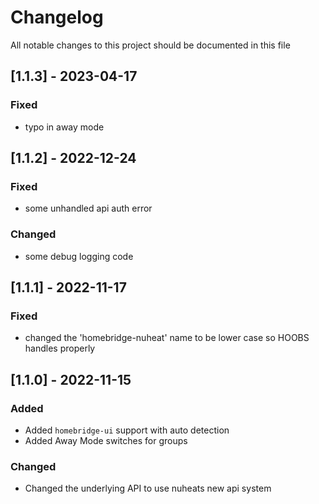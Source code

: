 # Changelog
All notable changes to this project should be documented in this file

## [1.1.3] - 2023-04-17
### Fixed
 - typo in away mode

## [1.1.2] - 2022-12-24
### Fixed
 - some unhandled api auth error
### Changed
 - some debug logging code


## [1.1.1] - 2022-11-17
### Fixed
 - changed the 'homebridge-nuheat' name to be lower case so HOOBS handles properly

 ## [1.1.0] - 2022-11-15
 ### Added
 - Added `homebridge-ui` support with auto detection
 - Added Away Mode switches for groups
 ### Changed
 - Changed the underlying API to use nuheats new api system
